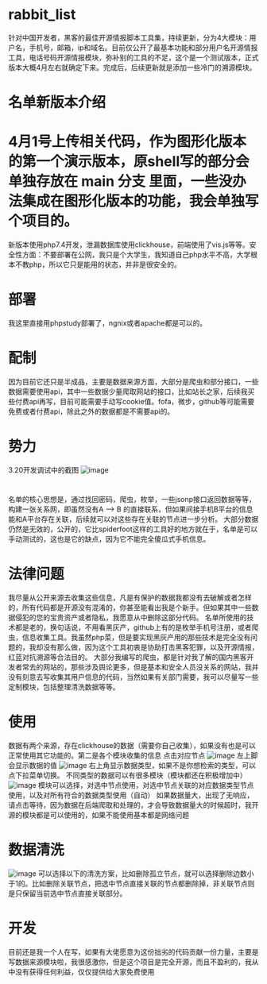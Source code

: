 # rabbit_list
针对中国开发者，黑客的最佳开源情报脚本工具集，持续更新，分为4大模块：用户名，手机号，邮箱，ip和域名。目前仅公开了最基本功能和部分用户名开源情报工具，电话号码开源情报模块，弥补别的工具的不足，这个是一个测试版本，正式版本大概4月左右就确定下来。完成后，后续更新就是添加一些冷门的溯源模块。
# 名单新版本介绍
# 4月1号上传相关代码，作为图形化版本的第一个演示版本，原shell写的部分会单独存放在 main 分支 里面，一些没办法集成在图形化版本的功能，我会单独写个项目的。

新版本使用php7.4开发，泄漏数据库使用clickhouse，前端使用了vis.js等等。安全性方面：不要部署在公网，我只是个大学生，我知道自己php水平不高，大学根本不教php，所以它只是能用的状态，并非是很安全的。
# 部署 
我这里直接用phpstudy部署了，ngnix或者apache都是可以的。
# 配制
因为目前它还只是半成品，主要是数据来源方面，大部分是爬虫和部分接口，一些数据需要使用api，其中一些数据少量爬取网站的接口，比如站长之家，后续我买些付费api再写，目前可能需要手动写cookie值。fofa，微步，github等可能需要免费或者付费api，除此之外的数据都是不需要api的。
# 势力
3.20开发调试中的截图
![image](https://user-images.githubusercontent.com/43908812/226260714-21ebbef9-11d3-46c8-901b-ff2576a16904.png)
#
名单的核心思想是，通过找回密码，爬虫，枚举，一些jsonp接口返回数据等等，构建一张关系网，即虽然没有A --> B 的直接联系，但如果间接手机B平台的信息能和A平台存在关联，后续就可以对这些存在关联的节点进一步分析。
大部分数据仍然是无效的，公开的，它比spiderfoot这样的工具好的地方就在于，名单是可以手动测试的，这也是它的缺点，因为它不能完全傻瓜式手机信息。
# 法律问题
我尽量从公开来源去收集这些信息，凡是有保护的数据我都没有去破解或者怎样的，所有代码都是开源没有混淆的，你甚至能看出我是个新手。但如果其中一些数据侵犯的您的宝贵资产或者隐私，我愿意从中删除这部分代码。
名单所使用的技术都是老的，换句话说，不用看黑灰产，github上有的是枚举手机号注册，或者爬虫，信息收集工具。我虽然php菜，但是要实现黑灰产用的那些技术是完全没有问题的，我却没有那么做，因为这个工具初衷是协助打击黑客犯罪，以及开源情报，红蓝对抗溯源等合法目的。
大部分我编写的爬虫，都是针对我了解的国内黑客开发者常去的网站的，那些涉及舆论更多，但是基本和安全人员没关系的网站，我并没有刻意去写收集其用户信息的代码，当然如果有关部门需要，我可以尽量写一些定制模块，包括整理清洗数据等等。
# 使用
数据有两个来源，存在clickhouse的数据（需要你自己收集），如果没有也是可以正常使用其它功能的。第二是各个模块收集的信息
点击对应节点
![image](https://user-images.githubusercontent.com/43908812/226262125-42370b34-eb59-4c09-9fe7-932285739418.png)
左上脚会显示数据的值
![image](https://user-images.githubusercontent.com/43908812/226262273-12992ea4-629e-4f37-a32f-c04180eaafaa.png)
右上角显示数据类型，如果不是你想检索的类型，可以点下拉菜单切换。
不同类型的数据可以有很多模块（模块都还在积极增加中）
![image](https://user-images.githubusercontent.com/43908812/226262464-f5881c1f-42b1-47f0-872c-5e9ac8c268b2.png)
模块可以选择，对选中节点使用，对选中节点关联的对应数据类型节点使用，以及对所有符合的数据类型使用（自动）
如果数据量大，出现了无响应，请点击等待，因为数据在后端爬取和处理的，才会导致数据量大的时候超时，我开源的模块都是可以使用的，如果不能使用基本都是网络问题
# 数据清洗
![image](https://user-images.githubusercontent.com/43908812/226262857-60476fac-c4e7-44fb-ba7e-8513a90d8ec4.png)
可以选择以下的清洗方案，比如删除孤立节点，就可以选择删除边数小于1的。比如删除关联节点，把选中节点直接关联的节点都删除掉，非关联节点则是只保留当前选中节点直接关联部分。
# 开发
目前还是我一个人在写，如果有大佬愿意为这份拙劣的代码贡献一份力量，主要是写数据来源模块啦，我很感激你，但是这个项目是完全开源，而且不盈利的，我从中没有获得任何利益，仅仅提供给大家免费使用
